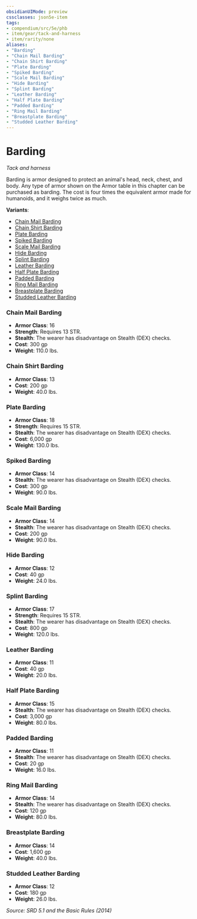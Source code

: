 ```yaml
---
obsidianUIMode: preview
cssclasses: json5e-item
tags:
- compendium/src/5e/phb
- item/gear/tack-and-harness
- item/rarity/none
aliases: 
- "Barding"
- "Chain Mail Barding"
- "Chain Shirt Barding"
- "Plate Barding"
- "Spiked Barding"
- "Scale Mail Barding"
- "Hide Barding"
- "Splint Barding"
- "Leather Barding"
- "Half Plate Barding"
- "Padded Barding"
- "Ring Mail Barding"
- "Breastplate Barding"
- "Studded Leather Barding"
---
```

# Barding
*Tack and harness*  


Barding is armor designed to protect an animal's head, neck, chest, and body. Any type of armor shown on the Armor table in this chapter can be purchased as barding. The cost is four times the equivalent armor made for humanoids, and it weighs twice as much.

**Variants**:
- [Chain Mail Barding](#Chain%20Mail%20Barding)
- [Chain Shirt Barding](#Chain%20Shirt%20Barding)
- [Plate Barding](#Plate%20Barding)
- [Spiked Barding](#Spiked%20Barding)
- [Scale Mail Barding](#Scale%20Mail%20Barding)
- [Hide Barding](#Hide%20Barding)
- [Splint Barding](#Splint%20Barding)
- [Leather Barding](#Leather%20Barding)
- [Half Plate Barding](#Half%20Plate%20Barding)
- [Padded Barding](#Padded%20Barding)
- [Ring Mail Barding](#Ring%20Mail%20Barding)
- [Breastplate Barding](#Breastplate%20Barding)
- [Studded Leather Barding](#Studded%20Leather%20Barding)

### Chain Mail Barding

- **Armor Class**: 16
- **Strength**: Requires 13 STR.
- **Stealth**: The wearer has disadvantage on Stealth (DEX) checks.
- **Cost**: 300 gp
- **Weight**: 110.0 lbs.

### Chain Shirt Barding

- **Armor Class**: 13
- **Cost**: 200 gp
- **Weight**: 40.0 lbs.

### Plate Barding

- **Armor Class**: 18
- **Strength**: Requires 15 STR.
- **Stealth**: The wearer has disadvantage on Stealth (DEX) checks.
- **Cost**: 6,000 gp
- **Weight**: 130.0 lbs.

### Spiked Barding

- **Armor Class**: 14
- **Stealth**: The wearer has disadvantage on Stealth (DEX) checks.
- **Cost**: 300 gp
- **Weight**: 90.0 lbs.

### Scale Mail Barding

- **Armor Class**: 14
- **Stealth**: The wearer has disadvantage on Stealth (DEX) checks.
- **Cost**: 200 gp
- **Weight**: 90.0 lbs.

### Hide Barding

- **Armor Class**: 12
- **Cost**: 40 gp
- **Weight**: 24.0 lbs.

### Splint Barding

- **Armor Class**: 17
- **Strength**: Requires 15 STR.
- **Stealth**: The wearer has disadvantage on Stealth (DEX) checks.
- **Cost**: 800 gp
- **Weight**: 120.0 lbs.

### Leather Barding

- **Armor Class**: 11
- **Cost**: 40 gp
- **Weight**: 20.0 lbs.

### Half Plate Barding

- **Armor Class**: 15
- **Stealth**: The wearer has disadvantage on Stealth (DEX) checks.
- **Cost**: 3,000 gp
- **Weight**: 80.0 lbs.

### Padded Barding

- **Armor Class**: 11
- **Stealth**: The wearer has disadvantage on Stealth (DEX) checks.
- **Cost**: 20 gp
- **Weight**: 16.0 lbs.

### Ring Mail Barding

- **Armor Class**: 14
- **Stealth**: The wearer has disadvantage on Stealth (DEX) checks.
- **Cost**: 120 gp
- **Weight**: 80.0 lbs.

### Breastplate Barding

- **Armor Class**: 14
- **Cost**: 1,600 gp
- **Weight**: 40.0 lbs.

### Studded Leather Barding

- **Armor Class**: 12
- **Cost**: 180 gp
- **Weight**: 26.0 lbs.


*Source: SRD 5.1 and the Basic Rules (2014)*
